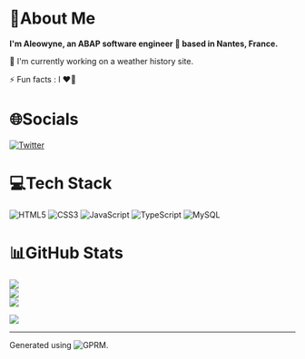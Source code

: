 # 💫About Me
**I'm Aleowyne, an ABAP software engineer 👩 based in Nantes, France.**

🔭 I'm currently working on a weather history site.

<!--🌱 I'm currently learning X during my free time.

💼 I'm currently learning Y during my working hours.
-->
⚡ Fun facts : I ❤️🐔


# 🌐Socials
[![Twitter](https://img.shields.io/badge/Twitter-%231DA1F2.svg?logo=Twitter&logoColor=white)](https://twitter.com/AleoCeline) 

# 💻Tech Stack
![HTML5](https://img.shields.io/badge/html5-%23E34F26.svg?style=for-the-badge&logo=html5&logoColor=white) ![CSS3](https://img.shields.io/badge/css3-%231572B6.svg?style=for-the-badge&logo=css3&logoColor=white) ![JavaScript](https://img.shields.io/badge/javascript-%23323330.svg?style=for-the-badge&logo=javascript&logoColor=%23F7DF1E) ![TypeScript](https://img.shields.io/badge/typescript-%23007ACC.svg?style=for-the-badge&logo=typescript&logoColor=white) ![MySQL](https://img.shields.io/badge/mysql-%2300f.svg?style=for-the-badge&logo=mysql&logoColor=white)

# 📊GitHub Stats
![](https://github-readme-stats.vercel.app/api?username=Aleowyne&theme=blueberry&hide_border=true&include_all_commits=false&count_private=false)<br/>
![](https://github-readme-streak-stats.herokuapp.com/?user=Aleowyne&theme=blueberry&hide_border=true)<br/>
![](https://github-readme-stats.vercel.app/api/top-langs/?username=Aleowyne&theme=blueberry&hide_border=true&include_all_commits=false&count_private=false&layout=compact)

![](https://komarev.com/ghpvc/?username=Aleowyne&label=Visitors+Count&color=brightgreen) 

---
Generated using ![GPRM](https://gprm.itsvg.in/).
